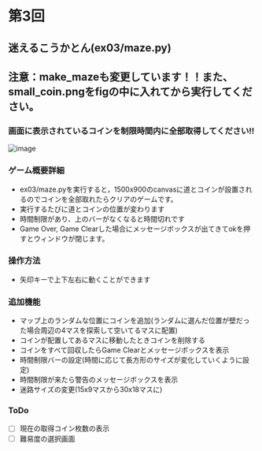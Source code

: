 # 第3回
## 迷えるこうかとん(ex03/maze.py)
## 注意：make_mazeも変更しています！！また、small_coin.pngをfigの中に入れてから実行してください。

### 画面に表示されているコインを制限時間内に全部取得してください!!
![image](https://user-images.githubusercontent.com/85730896/205853981-5063f8c4-b37c-4f09-b9e1-e4136ef783a0.PNG)

### ゲーム概要詳細
- ex03/maze.pyを実行すると，1500x900のcanvasに道とコインが設置されるのでコインを全部取れたらクリアのゲームです。
- 実行するたびに道とコインの位置が変わります
- 時間制限があり、上のバーがなくなると時間切れです
- Game Over, Game Clearした場合にメッセージボックスが出てきてokを押すとウィンドウが閉じます。

### 操作方法
- 矢印キーで上下左右に動くことができます

### 追加機能
- マップ上のランダムな位置にコインを追加(ランダムに選んだ位置が壁だった場合周辺の4マスを探索して空いてるマスに配置)
- コインが配置してあるマスに移動したときコインを削除する
- コインをすべて回収したらGame Clearとメッセージボックスを表示
- 時間制限バーの設定(時間に応じて長方形のサイズが変化していくように設定)
- 時間制限が来たら警告のメッセージボックスを表示
- 迷路サイズの変更(15x9マスから30x18マスに)

### ToDo
- [ ] 現在の取得コイン枚数の表示
- [ ] 難易度の選択画面
